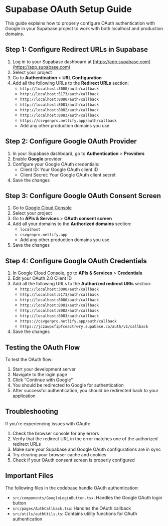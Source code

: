 # Supabase OAuth Setup Guide

This guide explains how to properly configure OAuth authentication with Google in your Supabase project to work with both localhost and production domains.

## Step 1: Configure Redirect URLs in Supabase

1. Log in to your Supabase dashboard at [https://app.supabase.com](https://app.supabase.com)
2. Select your project
3. Go to **Authentication** > **URL Configuration**
4. Add all the following URLs to the **Redirect URLs** section:
   - `http://localhost:3000/auth/callback`
   - `http://localhost:5173/auth/callback`
   - `http://localhost:8080/auth/callback`
   - `http://localhost:8081/auth/callback`
   - `http://localhost:8082/auth/callback`
   - `http://localhost:8083/auth/callback`
   - `https://csvgenpro.netlify.app/auth/callback`
   - Add any other production domains you use

## Step 2: Configure Google OAuth Provider

1. In your Supabase dashboard, go to **Authentication** > **Providers**
2. Enable **Google** provider
3. Configure your Google OAuth credentials:
   - Client ID: Your Google OAuth client ID
   - Client Secret: Your Google OAuth client secret
4. Save the changes

## Step 3: Configure Google OAuth Consent Screen

1. Go to [Google Cloud Console](https://console.cloud.google.com/)
2. Select your project
3. Go to **APIs & Services** > **OAuth consent screen**
4. Add all your domains to the **Authorized domains** section:
   - `localhost`
   - `csvgenpro.netlify.app`
   - Add any other production domains you use
5. Save the changes

## Step 4: Configure Google OAuth Credentials

1. In Google Cloud Console, go to **APIs & Services** > **Credentials**
2. Edit your OAuth 2.0 Client ID
3. Add all the following URLs to the **Authorized redirect URIs** section:
   - `http://localhost:3000/auth/callback`
   - `http://localhost:5173/auth/callback`
   - `http://localhost:8080/auth/callback`
   - `http://localhost:8081/auth/callback`
   - `http://localhost:8082/auth/callback`
   - `http://localhost:8083/auth/callback`
   - `https://csvgenpro.netlify.app/auth/callback`
   - `https://jczawpxfipfceactrwry.supabase.co/auth/v1/callback`
4. Save the changes

## Testing the OAuth Flow

To test the OAuth flow:

1. Start your development server
2. Navigate to the login page
3. Click "Continue with Google"
4. You should be redirected to Google for authentication
5. After successful authentication, you should be redirected back to your application

## Troubleshooting

If you're experiencing issues with OAuth:

1. Check the browser console for any errors
2. Verify that the redirect URL in the error matches one of the authorized redirect URLs
3. Make sure your Supabase and Google OAuth configurations are in sync
4. Try clearing your browser cache and cookies
5. Check if your OAuth consent screen is properly configured

## Important Files

The following files in the codebase handle OAuth authentication:

- `src/components/GoogleLoginButton.tsx`: Handles the Google OAuth login button
- `src/pages/AuthCallback.tsx`: Handles the OAuth callback
- `src/utils/authUtils.ts`: Contains utility functions for OAuth authentication 